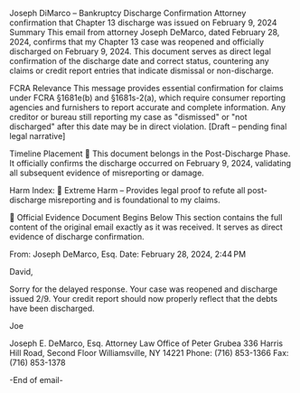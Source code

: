 Joseph DiMarco – Bankruptcy Discharge Confirmation
Attorney confirmation that Chapter 13 discharge was issued on February 9, 2024
Summary
This email from attorney Joseph DeMarco, dated February 28, 2024, confirms that my Chapter 13 case was reopened and officially discharged on February 9, 2024. This document serves as direct legal confirmation of the discharge date and correct status, countering any claims or credit report entries that indicate dismissal or non-discharge.

FCRA Relevance
This message provides essential confirmation for claims under FCRA §1681e(b) and §1681s-2(a), which require consumer reporting agencies and furnishers to report accurate and complete information. Any creditor or bureau still reporting my case as "dismissed" or "not discharged" after this date may be in direct violation. [Draft – pending final legal narrative]

Timeline Placement
🔴 This document belongs in the Post-Discharge Phase. It officially confirms the discharge occurred on February 9, 2024, validating all subsequent evidence of misreporting or damage.

Harm Index: 🔴 Extreme Harm – Provides legal proof to refute all post-discharge misreporting and is foundational to my claims.

📄 Official Evidence Document Begins Below
This section contains the full content of the original email exactly as it was received. It serves as direct evidence of discharge confirmation.

From: Joseph DeMarco, Esq.
Date: February 28, 2024, 2:44 PM

David,

Sorry for the delayed response. Your case was reopened and discharge issued 2/9. Your credit report should now properly reflect that the debts have been discharged.

Joe

Joseph E. DeMarco, Esq.
Attorney
Law Office of Peter Grubea
336 Harris Hill Road, Second Floor
Williamsville, NY 14221
Phone: (716) 853-1366
Fax: (716) 853-1378

-End of email-